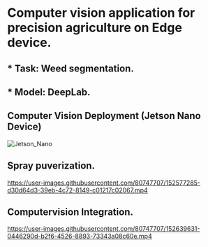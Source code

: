 # Computer vision application for precision agriculture on Edge device.

## * Task: Weed segmentation.
## * Model: DeepLab.

## Computer Vision Deployment (Jetson Nano Device)

![Jetson_Nano](https://user-images.githubusercontent.com/80747707/152640228-5f246e53-aed5-4004-befe-05868ea726a2.jpg)

## Spray puverization.

https://user-images.githubusercontent.com/80747707/152577285-d30d64d3-39eb-4c72-8149-c01217c02067.mp4

## Computervision Integration.

https://user-images.githubusercontent.com/80747707/152639631-0446290d-b2f6-4526-8893-73343a08c60e.mp4

